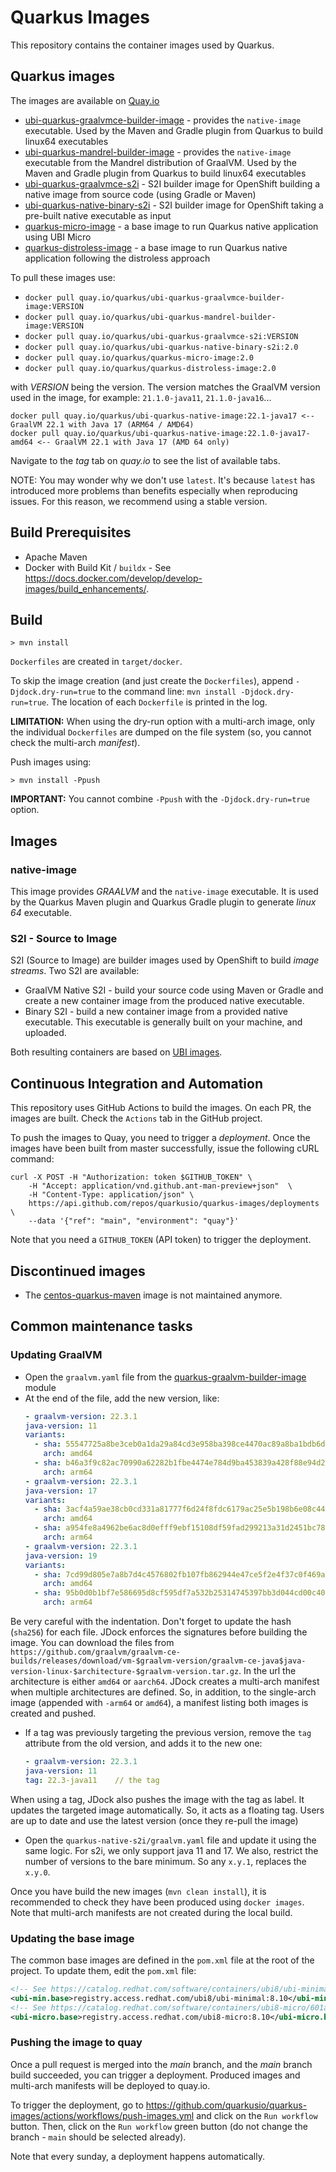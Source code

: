 # Quarkus Images

This repository contains the container images used by Quarkus.

## Quarkus images

The images are available on [Quay.io](https://quay.io/organization/quarkus)

* [ubi-quarkus-graalvmce-builder-image](https://quay.io/repository/quarkus/ubi-quarkus-graalvmce-builder-image) - provides the `native-image` executable. Used by the Maven and Gradle plugin from Quarkus to build linux64 executables
* [ubi-quarkus-mandrel-builder-image](https://quay.io/repository/quarkus/ubi-quarkus-mandrel-builder-image) - provides the `native-image` executable from the Mandrel distribution of GraalVM. Used by the Maven and Gradle plugin from Quarkus to build linux64 executables
* [ubi-quarkus-graalvmce-s2i](https://quay.io/repository/quarkus/ubi-quarkus-graalvmce-s2i) - S2I builder image for OpenShift building a native image from source code (using Gradle or Maven)
* [ubi-quarkus-native-binary-s2i](https://quay.io/repository/quarkus/ubi-quarkus-native-binary-s2i) - S2I builder image for OpenShift taking a pre-built native executable as input
* [quarkus-micro-image](https://quay.io/repository/quarkus/quarkus-micro-image) - a base image to run Quarkus native application using UBI Micro
* [quarkus-distroless-image](https://quay.io/repository/quarkus/quarkus-distroless-image) - a base image to run Quarkus native application following the distroless approach

To pull these images use:

* `docker pull quay.io/quarkus/ubi-quarkus-graalvmce-builder-image:VERSION` 
* `docker pull quay.io/quarkus/ubi-quarkus-mandrel-builder-image:VERSION`
* `docker pull quay.io/quarkus/ubi-quarkus-graalvmce-s2i:VERSION`
* `docker pull quay.io/quarkus/ubi-quarkus-native-binary-s2i:2.0`
* `docker pull quay.io/quarkus/quarkus-micro-image:2.0` 
* `docker pull quay.io/quarkus/quarkus-distroless-image:2.0`

with _VERSION_ being the version. 
The version matches the GraalVM version used in the image, for example: `21.1.0-java11`, `21.1.0-java16`...

```text
docker pull quay.io/quarkus/ubi-quarkus-native-image:22.1-java17 <-- GraalVM 22.1 with Java 17 (ARM64 / AMD64) 
docker pull quay.io/quarkus/ubi-quarkus-native-image:22.1.0-java17-amd64 <-- GraalVM 22.1 with Java 17 (AMD 64 only)
```

Navigate to the _tag_ tab on _quay.io_ to see the list of available tabs.  

NOTE: You may wonder why we don't use `latest`. It's because `latest` has introduced more problems than benefits especially when reproducing issues.
For this reason, we recommend using a stable version.

## Build Prerequisites

* Apache Maven
* Docker with Build Kit / `buildx` - See https://docs.docker.com/develop/develop-images/build_enhancements/.

## Build

```shell
> mvn install
```

`Dockerfiles` are created in `target/docker`.

To skip the image creation (and just create the `Dockerfiles`), append `-Djdock.dry-run=true` to the command line:
`mvn install -Djdock.dry-run=true`.
The location of each `Dockerfile` is printed in the log.

**LIMITATION:** When using the dry-run option with a multi-arch image, only the individual `Dockerfiles` are dumped on the file system (so, you cannot check the multi-arch _manifest_).

Push images using:

```shell
> mvn install -Ppush
```

**IMPORTANT:** You cannot combine `-Ppush` with the `-Djdock.dry-run=true` option.

## Images

### native-image

This image provides _GRAALVM_ and the `native-image` executable. It is used by the Quarkus Maven plugin and Quarkus Gradle plugin to generate _linux 64_ executable.

### S2I - Source to Image

S2I (Source to Image) are builder images used by OpenShift to build _image streams_.
Two S2I are available:

* GraalVM Native S2I - build your source code using Maven or Gradle and create a new container image from the produced native executable.
* Binary S2I - build a new container image from a provided native executable. This executable is generally built on your machine, and uploaded.

Both resulting containers are based on [UBI images](https://www.redhat.com/en/blog/introducing-red-hat-universal-base-image).

## Continuous Integration and Automation

This repository uses GitHub Actions to build the images.
On each PR, the images are built. Check the `Actions` tab in the GitHub project.

To push the images to Quay, you need to trigger a _deployment_.
Once the images have been built from master successfully, issue the following cURL command:

```shell
curl -X POST -H "Authorization: token $GITHUB_TOKEN" \
    -H "Accept: application/vnd.github.ant-man-preview+json"  \
    -H "Content-Type: application/json" \
    https://api.github.com/repos/quarkusio/quarkus-images/deployments \
    --data '{"ref": "main", "environment": "quay"}'
```

Note that you need a `GITHUB_TOKEN` (API token) to trigger the deployment.

## Discontinued images

* The [centos-quarkus-maven](https://quay.io/repository/quarkus/centos-quarkus-maven) image is not maintained anymore.

## Common maintenance tasks

### Updating GraalVM

* Open the `graalvm.yaml` file from the [quarkus-graalvm-builder-image](quarkus-graalvm-builder-image) module
* At the end of the file, add the new version, like:
    ```yaml
  - graalvm-version: 22.3.1                                                   // graalvm version
    java-version: 11                                                          // java version
    variants:
      - sha: 55547725a8be3ceb0a1da29a84cd3e958ba398ce4470ac89a8ba1bdb6d9bddb8 // sha256 of the tar.gz file
        arch: amd64                                                           // architecture
      - sha: b46a3f9c82ac70990a62282b1fbe4474e784d9ba453839a428f88e94d21f8abc
        arch: arm64
  - graalvm-version: 22.3.1
    java-version: 17
    variants:
      - sha: 3acf4a59ae38cb0cd331a81777f6d24f8fdc6179ac25e5b198b6e08c444c9129
        arch: amd64
      - sha: a954fe8a4962be6ac8d0efff9ebf15108df59fad299213a31d2451bc78434818
        arch: arm64
  - graalvm-version: 22.3.1
    java-version: 19
    variants:
      - sha: 7cd99d805e7a8b7d4c4576802fb107fb862944e47ce5f2e4f37c0f469a70dd2f
        arch: amd64
      - sha: 95b0d0b1bf7e586695d8cf595df7a532b25314745397bb3d044cd00c409f6a0d
        arch: arm64
    ```
Be very careful with the indentation.
Don't forget to update the hash (`sha256`) for each file.
JDock enforces the signatures before building the image.
You can download the files from `https://github.com/graalvm/graalvm-ce-builds/releases/download/vm-$graalvm-version/graalvm-ce-java$java-version-linux-$architecture-$graalvm-version.tar.gz`.
In the url the architecture is either `amd64` or `aarch64`.
JDock creates a multi-arch manifest when multiple architectures are defined.
So, in addition, to the single-arch image (appended with `-arm64` or `amd64`), a manifest listing both images is created and pushed.
* If a tag was previously targeting the previous version, remove the `tag` attribute from the old version, and adds it to the new one:
    ```yaml
  - graalvm-version: 22.3.1                                                   
    java-version: 11 
    tag: 22.3-java11    // the tag
    ```
When using a tag, JDock also pushes the image with the tag as label.
It updates the targeted image automatically.
So, it acts as a floating tag.
Users are up to date and use the latest version (once they re-pull the image)
* Open the `quarkus-native-s2i/graalvm.yaml` file and update it using the same logic.
For s2i, we only support java 11 and 17.
We also, restrict the number of versions to the bare minimum. So any `x.y.1`, replaces the `x.y.0`.

Once you have build the new images (`mvn clean install`), it is recommended to check they have been produced using `docker images`.
Note that multi-arch manifests are not created during the local build.

### Updating the base image

The common base images are defined in the `pom.xml` file at the root of the project.
To update them, edit the `pom.xml` file:

```xml
<!-- See https://catalog.redhat.com/software/containers/ubi8/ubi-minimal/5c359a62bed8bd75a2c3fba8 -->
<ubi-min.base>registry.access.redhat.com/ubi8/ubi-minimal:8.10</ubi-min.base>
<!-- See https://catalog.redhat.com/software/containers/ubi8-micro/601a84aadd19c7786c47c8ea -->
<ubi-micro.base>registry.access.redhat.com/ubi8-micro:8.10</ubi-micro.base>
```

### Pushing the image to quay

Once a pull request is merged into the _main_ branch, and the _main_ branch build succeeded, you can trigger a deployment.
Produced images and multi-arch manifests will be deployed to quay.io.

To trigger the deployment, go to https://github.com/quarkusio/quarkus-images/actions/workflows/push-images.yml and click
on the `Run workflow` button. 
Then, click on the `Run workflow` green button (do not change the branch - `main` should be selected already).

Note that every sunday, a deployment happens automatically. 
